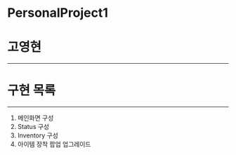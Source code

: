 # PersonalProject1
# 고영현
---
# 구현 목록
---
1. 메인화면 구성
2. Status 구성
3. Inventory 구성
4. 아이템 장착 팝업 업그레이드
